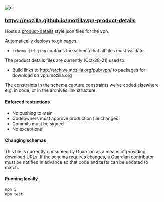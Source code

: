 ![ci](https://github.com/mozilla/mozillavpn-product-details/actions/workflows/test.yml/badge.svg)

### https://mozilla.github.io/mozillavpn-product-details

Hosts a [product-details](https://github.com/mozilla-releng/product-details) style json files for the vpn.

Automatically deploys to gh pages.

* `schema.jtd.json` contains the schema that all files must validate.

The product details files are currently (Oct-28-21) used to:
* Build links to http://archive.mozilla.org/pub/vpn/ to packages for download on vpn.mozilla.org

The constraints in the schema capture constraints we've coded elsewhere e.g. in code, or in the archives
link structure.

#### Enforced restrictions
* No pushing to main
* Codeowners must approve production file changes
* Commits must be signed
* No exceptions

#### Changing schemas

This file is currently consumed by Guardian as a means of providing download
URLs. If the schema requires changes, a Guardian contributor must be notified
in advance so that code and tests can be updated to match.

#### Running locally

```sh
npm i
npm test
```
